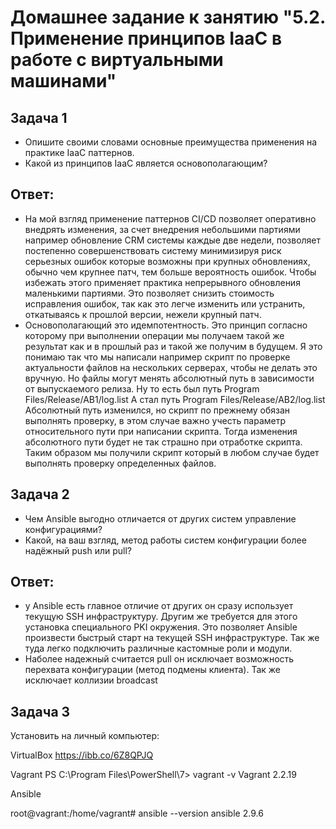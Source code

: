 # Домашнее задание к занятию "5.2. Применение принципов IaaC в работе с виртуальными машинами"

## Задача 1

- Опишите своими словами основные преимущества применения на практике IaaC паттернов.
- Какой из принципов IaaC является основополагающим?

## Ответ:
- На мой взгляд применение паттернов CI/CD позволяет оперативно внедрять изменения, за счет внедрения небольшими партиями
например обновление CRM системы каждые две недели, позволяет постепенно совершенствовать систему минимизируя риск серьезных ошибок
которые возможны при крупных обновлениях, обычно чем крупнее патч, тем больше вероятность ошибок. Чтобы избежать этого
применяет практика непрерывного обновления маленькими партиями. Это позволяет снизить стоимость исправления ошибок, 
так как это легче изменить или устранить, откатываясь к прошлой версии, нежели крупный патч.  
- Основополагающий это идемпотентность. Это принцип согласно которому при выполнении операции мы получаем такой же результат
как и в прошлый раз и такой же получим в будущем. Я это понимаю так что мы написали например скрипт
по проверке актуальности файлов на нескольких серверах, чтобы не делать это вручную. 
Но файлы могут менять абсолютный путь в зависимости от выпускаемого релиза. 
Ну то есть был путь Program Files/Release/AB1/log.list
А стал путь Program Files/Release/AB2/log.list
Абсолютный путь изменился, но скрипт по прежнему обязан выполнять проверку, в этом случае важно учесть
параметр относительного пути при написании скрипта. Тогда изменения абсолютного пути будет не так страшно при отработке скрипта.
Таким образом мы получили скрипт который в любом случае будет выполнять проверку определенных файлов.

## Задача 2

- Чем Ansible выгодно отличается от других систем управление конфигурациями?
- Какой, на ваш взгляд, метод работы систем конфигурации более надёжный push или pull?


## Ответ:

- у Ansible есть главное отличие от других он сразу использует текущую SSH инфраструктуру.
Другим же требуется для этого установка специального PKI окружения. Это позволяет Ansible произвести
быстрый старт на текущей SSH инфраструктуре. Так же туда легко подключить различные кастомные роли и модули.
- Наболее надежный считается pull он исключает возможность перехвата конфигурации (метод подмены клиента).
Так же исключает коллизии broadcast

## Задача 3

Установить на личный компьютер:

VirtualBox
https://ibb.co/6Z8QPJQ

Vagrant
PS C:\Program Files\PowerShell\7> vagrant  -v
Vagrant 2.2.19

Ansible

root@vagrant:/home/vagrant# ansible --version
ansible 2.9.6









